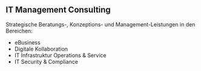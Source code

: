 ## <i class="fa fa-compass" aria-hidden="true"></i> IT Management Consulting
Strategische Beratungs-, Konzeptions- und Management-Leistungen in den Bereichen:  
* eBusiness
* Digitale Kollaboration
* IT Infrastruktur Operations & Service
* IT Security & Compliance